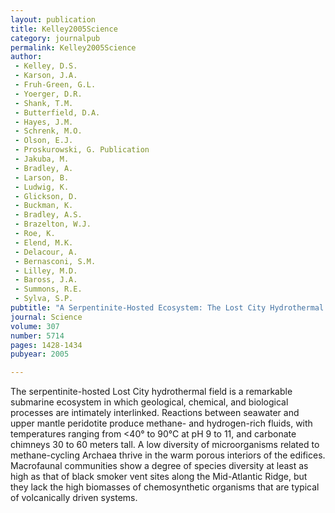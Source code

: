 ```yaml
---
layout: publication
title: Kelley2005Science
category: journalpub
permalink: Kelley2005Science
author: 
 - Kelley, D.S. 
 - Karson, J.A.
 - Fruh-Green, G.L.
 - Yoerger, D.R. 
 - Shank, T.M. 
 - Butterfield, D.A. 
 - Hayes, J.M. 
 - Schrenk, M.O. 
 - Olson, E.J. 
 - Proskurowski, G. Publication
 - Jakuba, M. 
 - Bradley, A. 
 - Larson, B. 
 - Ludwig, K. 
 - Glickson, D. 
 - Buckman, K. 
 - Bradley, A.S.
 - Brazelton, W.J. 
 - Roe, K. 
 - Elend, M.K. 
 - Delacour, A. 
 - Bernasconi, S.M.
 - Lilley, M.D. 
 - Baross, J.A. 
 - Summons, R.E. 
 - Sylva, S.P. 
pubtitle: "A Serpentinite-Hosted Ecosystem: The Lost City Hydrothermal Field"
journal: Science 
volume: 307 
number: 5714 
pages: 1428-1434 
pubyear: 2005

---
```

The serpentinite-hosted Lost City hydrothermal field is a remarkable submarine ecosystem in which geological, chemical, and biological processes are intimately interlinked. Reactions between seawater and upper mantle peridotite produce methane- and hydrogen-rich fluids, with temperatures ranging from <40° to 90°C at pH 9 to 11, and carbonate chimneys 30 to 60 meters tall. A low diversity of microorganisms related to methane-cycling Archaea thrive in the warm porous interiors of the edifices. Macrofaunal communities show a degree of species diversity at least as high as that of black smoker vent sites along the Mid-Atlantic Ridge, but they lack the high biomasses of chemosynthetic organisms that are typical of volcanically driven systems.